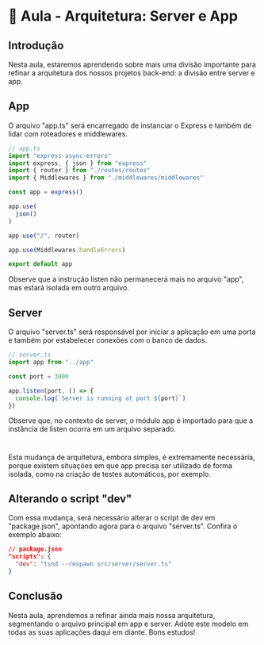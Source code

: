 # 📘 Aula - Arquitetura: Server e App

## Introdução

Nesta aula, estaremos aprendendo sobre mais uma divisão importante para refinar a arquitetura dos nossos projetos back-end: a divisão entre server e app.

## App

O arquivo "app.ts" será encarregado de instanciar o Express e também de lidar com roteadores e middlewares.
```ts
// app.ts
import "express-async-errors"
import express, { json } from "express"
import { router } from "./routes/routes"
import { Middlewares } from "./middlewares/middlewares"

const app = express()

app.use(
  json()
)

app.use("/", router)

app.use(Middlewares.handleErrors)

export default app
```
Observe que a instrução listen não permanecerá mais no arquivo "app", mas estará isolada em outro arquivo.

## Server

O arquivo "server.ts" será responsável por iniciar a aplicação em uma porta e também por estabelecer conexões com o banco de dados.
```ts
// server.ts
import app from "../app"

const port = 3000

app.listen(port, () => {
  console.log(`Server is running at port ${port}`)
})
```
Observe que, no contexto de server, o módulo app é importado para que a instância de listen ocorra em um arquivo separado. 
#
Esta mudança de arquitetura, embora simples, é extremamente necessária, porque existem situações em que app precisa ser utilizado de forma isolada, como na criação de testes automáticos, por exemplo.

## Alterando o script "dev"

Com essa mudança, será necessário alterar o script de dev em "package.json", apontando agora para o arquivo "server.ts". Confira o exemplo abaixo:
```json
// package.json
"scripts": {
  "dev": "tsnd --respawn src/server/server.ts"
}
```

## Conclusão

Nesta aula, aprendemos a refinar ainda mais nossa arquitetura, segmentando o arquivo principal em app e server. Adote este modelo em todas as suas aplicações daqui em diante. Bons estudos!